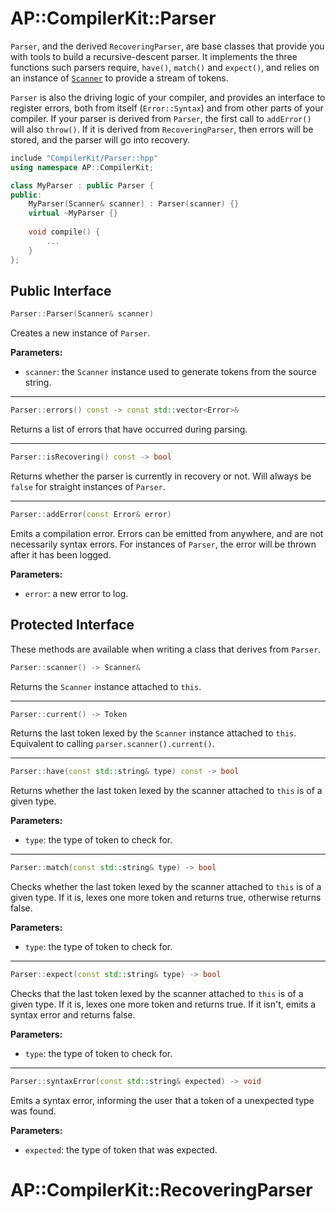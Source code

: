 # AP::CompilerKit::Parser

`Parser`, and the derived `RecoveringParser`, are base classes that provide you with tools to
build a recursive-descent parser. It implements the three functions such parsers require, `have()`,
`match()` and `expect()`, and relies on an instance of [`Scanner`](scanner.html) to provide a
stream of tokens.

`Parser` is also the driving logic of your compiler, and provides an interface to register errors,
both from itself (`Error::Syntax`) and from other parts of your compiler. If your parser is derived
from `Parser`, the first call to `addError()` will also `throw()`. If it is derived from
`RecoveringParser`, then errors will be stored, and the parser will go into recovery.



```c++
include "CompilerKit/Parser::hpp"
using namespace AP::CompilerKit;

class MyParser : public Parser {
public:
    MyParser(Scanner& scanner) : Parser(scanner) {}
    virtual ~MyParser {}
    
    void compile() {
        ...
    }
};
```


## Public Interface

```c++
Parser::Parser(Scanner& scanner)
```

Creates a new instance of `Parser`.

**Parameters:**

- `scanner`: the `Scanner` instance used to generate tokens from the source string.

***

```c++
Parser::errors() const -> const std::vector<Error>&
```

Returns a list of errors that have occurred during parsing.

***

```c++
Parser::isRecovering() const -> bool
```

Returns whether the parser is currently in recovery or not. Will always be `false` for straight
instances of `Parser`.

***

```c++
Parser::addError(const Error& error)
```

Emits a compilation error. Errors can be emitted from anywhere, and are not necessarily syntax
errors. For instances of `Parser`, the error will be thrown after it has been logged.

**Parameters:**

- `error`: a new error to log.


## Protected Interface

These methods are available when writing a class that derives from `Parser`.

```c++
Parser::scanner() -> Scanner&
```

Returns the `Scanner` instance attached to `this`.

***

```c++
Parser::current() -> Token
```

Returns the last token lexed by the `Scanner` instance attached to `this`. Equivalent to
calling `parser.scanner().current()`.

***

```c++
Parser::have(const std::string& type) const -> bool
```

Returns whether the last token lexed by the scanner attached to `this` is of a given type.

**Parameters:**

- `type`: the type of token to check for.

***

```c++
Parser::match(const std::string& type) -> bool
```

Checks whether the last token lexed by the scanner attached to `this` is of a given type. If
it is, lexes one more token and returns true, otherwise returns false.

**Parameters:**

- `type`: the type of token to check for.

***

```c++
Parser::expect(const std::string& type) -> bool
```

Checks that the last token lexed by the scanner attached to `this` is of a given type. If it is,
lexes one more token and returns true. If it isn't, emits a syntax error and returns false.

**Parameters:**

- `type`: the type of token to check for.

***

```c++
Parser::syntaxError(const std::string& expected) -> void
```

Emits a syntax error, informing the user that a token of a unexpected type was found.

**Parameters:**

- `expected`: the type of token that was expected.


# AP::CompilerKit::RecoveringParser

